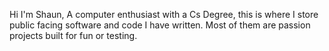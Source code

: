
Hi I'm Shaun, A computer enthusiast with a Cs Degree, this is where I store public facing software and code I have written. Most of them are passion projects
built for fun or testing.

<!---
Shaunlockie/Shaunlockie is a ✨ special ✨ repository because its `README.md` (this file) appears on your GitHub profile.
You can click the Preview link to take a look at your changes.
--->
